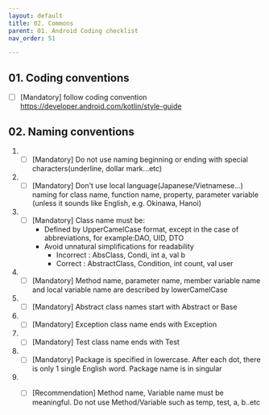 ```yaml
---
layout: default
title: 02. Commons
parent: 01. Android Coding checklist
nav_order: 51

---
```


## 01. Coding conventions

- [ ] [Mandatory] follow coding convention 
https://developer.android.com/kotlin/style-guide


## 02. Naming conventions

1. - [ ] [Mandatory] Do not use naming beginning or ending with special characters(underline, dollar mark...etc)
1. - [ ] [Mandatory] Don't use local language(Japanese/Vietnamese...) naming for class name, function name, property, parameter variable (unless it sounds like English, e.g. Okinawa, Hanoi)
1. - [ ] [Mandatory] Class name must be:
     - Defined by UpperCamelCase format, except in the case of abbreviations, for example:DAO, UID, DTO 
     - Avoid unnatural simplifications for readability
        - Incorrect : AbsClass, Condi, int a, val b
        - Correct : AbstractClass,  Condition, int count, val user

1. - [ ] [Mandatory] Method name, parameter name, member variable name and local variable name are described by lowerCamelCase

1. - [ ] [Mandatory] Abstract class names start with Abstract or Base

1. - [ ] [Mandatory] Exception class name ends with Exception

1. - [ ] [Mandatory] Test class name ends with Test

1. - [ ] [Mandatory] Package is specified in lowercase. After each dot, there is only 1 single English word. Package name is in singular

1. - [ ] [Recommendation] Method name, Variable name must be meaningful. Do not use Method/Variable such as temp, test, a, b..etc

